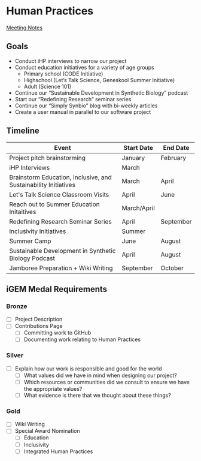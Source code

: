 # Human Practices

[Meeting Notes](https://drive.google.com/drive/folders/1oWLTn2JzHMaF1Pdj6MlmxongYDLanP57?usp=sharing)

## Goals 
* Conduct iHP interviews to narrow our project
* Conduct education initiatives for a variety of age groups 
    * Primary school (CODE Initiative) 
    * Highschool (Let’s Talk Science, Geneskool Summer Initiative) 
    * Adult (Science 101) 
* Continue our “Sustainable Development in Synthetic Biology” podcast
* Start our “Redefining Research” seminar series 
* Continue our “Simply Synbio” blog with bi-weekly articles 
* Create a user manual in parallel to our software project 

## Timeline 
| Event                                                                       | Start Date | End Date  |
|-----------------------------------------------------------------------------|------------|-----------|
| Project pitch brainstorming                                                 | January    | February  |
| iHP Interviews                      | March   |      |
| Brainstorm Education, Inclusive, and Sustainability Initiatives                            | March   | April     |
| Let's Talk Science Classroom Visits                                                         | April      | June          |
| Reach out to Summer Education Initaitives                                  | March/April       |  |
| Redefining Research Seminar Series                                                        | April       |  September        |
| Inclusivity Initiatives                                                        | Summer       |           |
| Summer Camp                                                        | June    |    August       |
| Sustainable Development in Synthetic Biology Podcast | April | August |
| Jamboree Preparation  + Wiki Writing                                                      | September  | October   |

## iGEM Medal Requirements 
### Bronze
* [ ] Project Description 
* [ ] Contributions Page 
    * [ ] Committing work to GitHub 
    * [ ] Documenting work relating to Human Practices

### Silver 
* [ ] Explain how our work is responsible and good for the world 
    * [ ] What values did we have in mind when designing our project? 
    * [ ] Which resources or communities did we consult to ensure we have the appropriate values? 
    * [ ] What evidence is there that we thought about these things? 

### Gold 
* [ ] Wiki Writing 
* [ ] Special Award Nomination 
     * [ ] Education 
     * [ ] Inclusivity 
     * [ ] Integrated Human Practices
